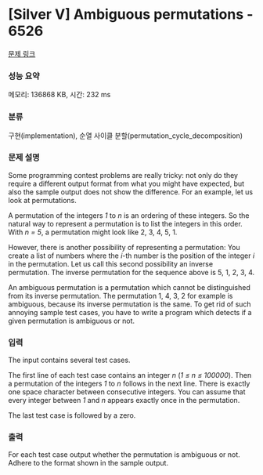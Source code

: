# [Silver V] Ambiguous permutations - 6526 

[문제 링크](https://www.acmicpc.net/problem/6526) 

### 성능 요약

메모리: 136868 KB, 시간: 232 ms

### 분류

구현(implementation), 순열 사이클 분할(permutation_cycle_decomposition)

### 문제 설명

<p>Some programming contest problems are really tricky: not only do they require a different output format from what you might have expected, but also the sample output does not show the difference. For an example, let us look at permutations.</p>

<p>A permutation of the integers <em>1</em> to <em>n</em> is an ordering of these integers. So the natural way to represent a permutation is to list the integers in this order. With <em>n = 5</em>, a permutation might look like 2, 3, 4, 5, 1.</p>

<p>However, there is another possibility of representing a permutation: You create a list of numbers where the <em>i</em>-th number is the position of the integer <em>i</em> in the permutation. Let us call this second possibility an inverse permutation. The inverse permutation for the sequence above is 5, 1, 2, 3, 4.</p>

<p>An ambiguous permutation is a permutation which cannot be distinguished from its inverse permutation. The permutation 1, 4, 3, 2 for example is ambiguous, because its inverse permutation is the same. To get rid of such annoying sample test cases, you have to write a program which detects if a given permutation is ambiguous or not.</p>

### 입력 

 <p>The input contains several test cases.</p>

<p>The first line of each test case contains an integer <em>n</em> (<em>1 ≤ n ≤ 100000</em>). Then a permutation of the integers <em>1</em> to <em>n</em> follows in the next line. There is exactly one space character between consecutive integers. You can assume that every integer between <em>1</em> and <em>n</em> appears exactly once in the permutation.</p>

<p>The last test case is followed by a zero.</p>

### 출력 

 <p>For each test case output whether the permutation is ambiguous or not. Adhere to the format shown in the sample output.</p>

